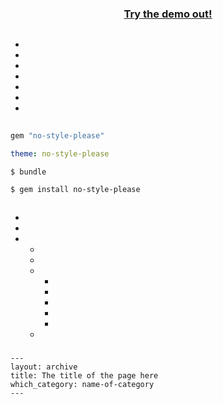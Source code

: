 # <!--no style, please!-->

<!--<img src="https://raw.githubusercontent.com/riggraz/no-style-please/master/logo.png" width="64" align="left" />A (nearly) no-CSS, fast, minimalist [Jekyll](https://jekyllrb.com/) theme.-->
<!--Inspired by [elly's site](http://tilde.town/~elly/), expressly created for [my personal blog](https://riggraz.dev/).-->

<h3 align="center"><a href="https://riggraz.dev/no-style-please/">Try the demo out!</a></h3>

<!--<img src="https://raw.githubusercontent.com/riggraz/no-style-please/master/_screenshots/featured-image.png" />-->

## <!--Features-->

* <!--Fast (**1kb of CSS!** For more information on performance and more, see [Page Speed Insights report](https://raw.githubusercontent.com/riggraz/no-style-please/master/_screenshots/page-speed-insights-report.png) and [Lighthouse report](https://raw.githubusercontent.com/riggraz/no-style-please/master/_screenshots/lighthouse-report.png))-->
* <!--Light, dark and auto modes-->
* <!--Responsive-->
* <!--Content first (typography optimized for maximum readability)-->
* <!--SEO optimized (uses [Jekyll SEO Tag](https://github.com/jekyll/jekyll-seo-tag))-->
* <!--RSS feed (uses [Jekyll Feed](https://github.com/jekyll/jekyll-feed))-->
* <!--Fully compatible with [GitHub Pages](https://pages.github.com/) (see [GitHub Pages installation](#github-pages-installation))-->

## <!--Installation-->

<!--If you haven't already created your blog using Jekyll, follow the [instructions](https://jekyllrb.com/docs/) to do so from Jekyll's documentation.-->

<!--NOTE: if you are using Jekyll with GitHub Pages, see the [GitHub Pages installation section](#github-pages-installation).-->

<!--Then, to style your blog with this theme, add this line to your Jekyll site's `Gemfile`:-->

```ruby
gem "no-style-please"
```

<!--And add this line to your Jekyll site's `_config.yml`:-->

```yaml
theme: no-style-please
```

<!--And then execute:-->

    $ bundle

<!--Or install it yourself as:-->

    $ gem install no-style-please

### <!--GitHub Pages installation-->

<!--If you want to use this theme for your Jekyll's site deployed on [GitHub Pages](https://pages.github.com/), follow the instructions on [this page](https://docs.github.com/en/github/working-with-github-pages/adding-a-theme-to-your-github-pages-site-using-jekyll#adding-a-theme).-->

## <!--Usage-->

<!--You can edit `_config.yml` file to customize your blog. You can change things such as the name of the blog, the author, the appearance of the theme (light, dark or auto), how dates are formatted, etc. Customizable fields should be straightforward to understand. Still, `_config.yml` contains some comments to help you understand what each field does.-->

<!--For further customization (e.g. layout, CSS) see the [official Jekyll's documentation](https://jekyllrb.com/docs/themes/#overriding-theme-defaults) on customizing gem-based themes.-->

### <!--Customize the menu-->

<!--In order to add/edit/delete entries from the main menu, you have to edit the `menu.yml` file inside `_data` folder. Through that file you can define the structure of the menu. Take a look at the default configuration to get an idea of how it works and read on for a more comprehensive explanation.-->

<!--The `menu.yml` file accepts the following fields:-->

- <!--`entries` define a new unordered list that will contain menu entries-->
- <!--each entry is marked by a `-` at the beginning of the line-->
- <!--each entry can have the following attributes:-->
    - <!--`title`, which defines the text to render for this menu entry (**NB: you can also specify HTML!**)-->
    - <!--`url`, which can be used to specify an URL for this entry. If not specified, `title` will be rendered as-is; otherwise `title` will be sorrounded by a link tag pointing to the specified URL. Note that the URL can either be relative or absolute. Also note that you can get the same result by placing an ```<a>``` tag in the `title` field.-->
    - <!--`post_list`, which can be set either to `true` or to an object. If it is true, the entry will have a list of all posts as subentries. This is used to render your post list. If you want to customize which posts to render (e.g. by category), you can add one or more of the following attributes under `post_list`:-->
        - <!--`category`, which can be set to a string. It is used to render a list of posts of the specified category only. If you don't set it, then posts of all categories will be rendered.-->
        - <!--`limit`, which can be set to a number. It specifies the number of posts to show. If not set, all posts will be rendered.-->
        - <!--`show_more`, which can be true. If it is true and if the number of posts to show is greater than the specified `limit`, render a link to another page. To specify the URL and the text of the link, you can set `show_more_url` and `show_more_text` attributes, which are documented below.-->
        - <!--`show_more_url`, which can be a string. It specifies the URL for the show more link. Use only if `show_more` is true. This will usually redirect to a page containing all posts, which you can easily create using an archive page (see [create archive pages](#create-archive-pages) section)-->
        - <!--`show_more_text`, which can be a string. It specifies the text for the show more link. Use only if `show_more` is true.-->
    - <!--`entries`, yes, you can have entries inside entries. In this way you can create nested sublists!-->

### <!--Create archive pages-->

<!--A so-called archive page is a page that shows a list of posts (see [this](https://riggraz.dev/no-style-please/all-posts) for an example). You can create an archive page by creating a page and putting the following frontmatter:-->

```
---
layout: archive
title: The title of the page here
which_category: name-of-category
---
```

<!--`which_category` is optional: if you don't put it, then all posts of the blog will be listed; on the other hand, if you specify a category, only posts of that category will be shown.-->

<!--This feature is particularly useful if used together with the `show_more` attribute in the menu. For example, if you want to limit the number of posts shown in the home page to 5 but add a link to view them all, then you can create an archive page using the method showed above and link to it using the `show_more_url` attribute in `menu.yml`. See [this example](https://github.com/riggraz/no-style-please/blob/master/_data/menu.yml) if you're in doubt.-->

### <!--Customize the index page-->

<!--The `index.md` page should use layout `home`, which is the layout that displays the menu. If you want to have some content after the menu, you can just add that content in the `index.md` file, and it will automatically show under the menu.-->

<!--Another thing you can do to customize the index page is show the description of your blog between the title and the menu. To do this, just edit `_config.yml` and change `theme_config.show_description` to `true`.-->

### <!--Pro tips-->

#### <!--Dark mode for images-->

<!--This theme provides dark mode by inverting all colors of light mode throught the CSS `invert()` function. This approach would also invert the color of all images, but, since this is not the behaviour one would expect, images are not inverted by default.-->

<!--However, if you would like to force the color inversion on a specific image you can do so by applying `class="ioda"` to that image ("ioda" stands for "invert on dark appearance"). See the image in the [overview post](https://github.com/riggraz/no-style-please/blob/master/_posts/2020-07-07-overview-post.md) for an example of this approach. Note that color inversion will take place only when the theme has dark appearance!-->

<!--For example, if you have a black and white image it could make sense to invert it in dark mode. On the other hand, a colorful image will probably look bad if inverted.-->

## <!--Contributing-->

<!--Bug reports and pull requests are welcome on GitHub at https://github.com/riggraz/no-style-please. This project is intended to be a safe, welcoming space for collaboration, and contributors are expected to adhere to the [Contributor Covenant](http://contributor-covenant.org) code of conduct.-->

## <!--Development-->

<!--To set up your environment to develop this theme, run `bundle install`.-->

<!--Your theme is setup just like a normal Jekyll site! To test your theme, run `bundle exec jekyll serve` and open your browser at `http://localhost:4000`. This starts a Jekyll server using your theme. Add pages, documents, data, etc. like normal to test your theme's contents. As you make modifications to your theme and to your content, your site will regenerate and you should see the changes in the browser after a refresh, just like normal.-->

<!--When your theme is released, only the files in `_layouts`, `_includes`, `_sass` and `assets` tracked with Git will be bundled.-->
<!--To add a custom directory to your theme-gem, please edit the regexp in `no-style-please.gemspec` accordingly.-->

## <!--License-->

<!--The theme is available as open source under the terms of the [MIT License](https://opensource.org/licenses/MIT).-->

